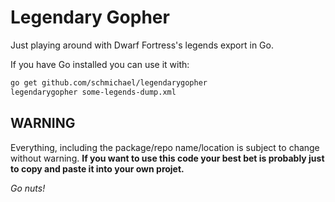 # Legendary Gopher

Just playing around with Dwarf Fortress's legends export in Go.

If you have Go installed you can use it with:

```sh
go get github.com/schmichael/legendarygopher
legendarygopher some-legends-dump.xml
```

## WARNING

Everything, including the package/repo name/location is subject to change
without warning. **If you want to use this code your best bet is probably just
to copy and paste it into your own projet.**

*Go nuts!*
